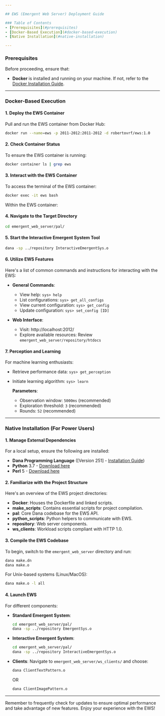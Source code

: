 ```yaml
---

## EWS (Emergent Web Server) Deployment Guide

### Table of Contents
- [Prerequisites](#prerequisites)
- [Docker-Based Execution](#docker-based-execution)
- [Native Installation](#native-installation)

---
```


### Prerequisites <a name="prerequisites"></a>

Before proceeding, ensure that:

- **Docker** is installed and running on your machine. If not, refer to the [Docker Installation Guide](https://www.docker.com/get-started).

---

### Docker-Based Execution <a name="docker-based-execution"></a>

#### 1. **Deploy the EWS Container**

Pull and run the EWS container from Docker Hub:

```bash
docker run --name=ews -p 2011-2012:2011-2012 -d robertovrf/ews:1.0
```

#### 2. **Check Container Status**

To ensure the EWS container is running:

```bash
docker container ls | grep ews
```

#### 3. **Interact with the EWS Container**

To access the terminal of the EWS container:

```bash
docker exec -it ews bash
```

Within the EWS container:

#### 4. **Navigate to the Target Directory**

```bash
cd emergent_web_server/pal/
```

#### 5. **Start the Interactive Emergent System Tool**

```bash
dana -sp ../repository InteractiveEmergentSys.o
```

#### 6. **Utilize EWS Features**

Here's a list of common commands and instructions for interacting with the EWS:

- **General Commands**:
  - View help: `sys> help`
  - List configurations: `sys> get_all_configs`
  - View current configuration: `sys> get_config`
  - Update configuration: `sys> set_config [ID]`

- **Web Interface**:
  - Visit: http://localhost:2012/
  - Explore available resources: Review `emergent_web_server/repository/htdocs`

#### 7. **Perception and Learning**

For machine learning enthusiasts:

- Retrieve performance data: `sys> get_perception`
- Initiate learning algorithm: `sys> learn`

  **Parameters**:
  - Observation window: `5000ms` (recommended)
  - Exploration threshold: `3` (recommended)
  - Rounds: `52` (recommended)

---

### Native Installation (For Power Users) <a name="native-installation"></a>

#### 1. **Manage External Dependencies**

For a local setup, ensure the following are installed:

- **Dana Programming Language** ([Version 251] - [Installation Guide](http://www.projectdana.com/dana/guide/installation))
- **Python** 3.7 - [Download here](https://www.python.org/downloads/)
- **Perl** 5 - [Download here](https://www.perl.org/get.html)

#### 2. **Familiarize with the Project Structure**

Here's an overview of the EWS project directories:

- **Docker**: Houses the Dockerfile and linked scripts.
- **make_scripts**: Contains essential scripts for project compilation.
- **pal**: Core Dana codebase for the EWS API.
- **python_scripts**: Python helpers to communicate with EWS.
- **repository**: Web server components.
- **ws_clients**: Workload scripts compliant with HTTP 1.0.

#### 3. **Compile the EWS Codebase**

To begin, switch to the `emergent_web_server` directory and run:

```bash
dana make.dn
dana make.o
```

For Unix-based systems (Linux/MacOS):

```bash
dana make.o -l all
```

#### 4. **Launch EWS**

For different components:

- **Standard Emergent System**:
  ```bash
  cd emergent_web_server/pal/
  dana -sp ../repository EmergentSys.o
  ```

- **Interactive Emergent System**:
  ```bash
  cd emergent_web_server/pal/
  dana -sp ../repository InteractiveEmergentSys.o
  ```

- **Clients**:
  Navigate to `emergent_web_server/ws_clients/` and choose:

  ```bash
  dana ClientTextPattern.o
  ```

  OR

  ```bash
  dana ClientImagePattern.o
  ```

---

Remember to frequently check for updates to ensure optimal performance and take advantage of new features. Enjoy your experience with the EWS!
